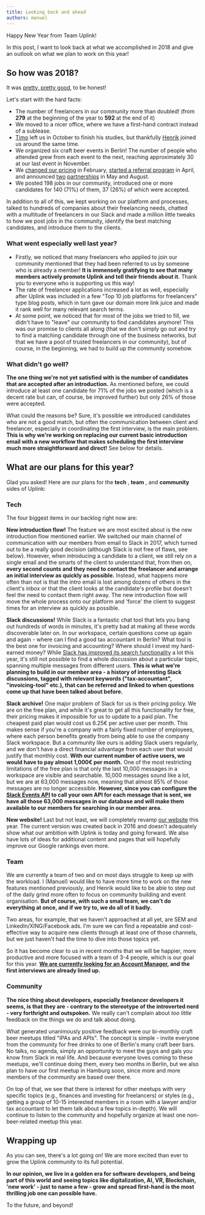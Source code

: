 ```yaml
---
title: Looking back and ahead
authors: manuel
---
```


Happy New Year from Team Uplink!

In this post, I want to look back at what we accomplished in 2018 and give an outlook on what we plan to work on this year!

## So how was 2018?

It was [pretty, pretty good](https://media.giphy.com/media/d2jjIRvGomz6GMkU/source.gif), to be honest!

Let's start with the hard facts:

- The number of freelancers in our community more than doubled! (from **279** at the beginning of the year to **592** at the end of it)
- We moved to a nicer office, where we have a first-hand contract instead of a sublease.
- [Timo](https://www.xing.com/profile/Timo_Klinz) left us in October to finish his studies, but thankfully [Henrik](https://www.xing.com/profile/Henrik_Hesslau) joined us around the same time.
- We organized six craft beer events in Berlin! The number of people who attended grew from each event to the next, reaching approximately 30 at our last event in November.
- We [changed our pricing](https://medium.com/uplink-freelance-developer-network/our-new-pricing-4e088d7a90b4) in February, [started a referral program](https://medium.com/uplink-freelance-developer-network/introducing-the-uplink-referral-program-72c3db1c8a8d) in April, and announced [two](https://medium.com/uplink-freelance-developer-network/joining-forces-with-christa-weidner-6a234d97fb5a) [partnerships](https://medium.com/uplink-freelance-developer-network/announcing-our-cooperation-with-expath-to-help-freelancers-get-started-in-germany-49edbd765992) in May and August.
- We posted 198 jobs in our community, introduced one or more candidates for 140 (71%) of them, 37 (26%) of which were accepted.

In addition to all of this, we kept working on our platform and processes, talked to hundreds of companies about their freelancing needs, chatted with a multitude of freelancers in our Slack and made a million little tweaks to how we post jobs in the community, identify the best matching candidates, and introduce them to the clients.

### What went especially well last year?

- Firstly, we noticed that many freelancers who applied to join our community mentioned that they had been referred to us by someone who is already a member! **It is immensely gratifying to see that many members actively promote Uplink and tell their friends about it.** Thank you to everyone who is supporting us this way!
- The rate of freelancer applications increased a lot as well, especially after Uplink was included in a few "Top 10 job platforms for freelancers" type blog posts, which in turn gave our domain more link juice and made it rank well for many relevant search terms.
- At some point, we noticed that for most of the jobs we tried to fill, we didn't have to "leave" our community to find candidates anymore! This was our promise to clients all along (that we don't simply go out and try to find a matching candidate through one of the business networks, but that we have a pool of trusted freelancers in our community), but of course, in the beginning, we had to build up the community somehow.

### What didn't go well?

**The one thing we're not yet satisfied with is the number of candidates that are accepted after an introduction.** As mentioned before, we could introduce at least one candidate for 71% of the jobs we posted (which is a decent rate but can, of course, be improved further) but only 26% of those were accepted.

What could the reasons be? Sure, it's possible we introduced candidates who are not a good match, but often the communication between client and freelancer, especially in coordinating the first interview, is the main problem. **This is why we're working on replacing our current basic introduction email with a new workflow that makes scheduling the first interview much more straightforward and direct!** See below for details.

## What are our plans for this year?

Glad you asked! Here are our plans for the **tech** , **team** , and **community** sides of Uplink:

### Tech

The four biggest items in our backlog right now are:

**New introduction flow!** The feature we are most excited about is the new introduction flow mentioned earlier. We switched our main channel of communication with our members from email to Slack in 2017, which turned out to be a really good decision (although Slack is not free of flaws, see below). However, when introducing a candidate to a client, we still rely on a single email and the smarts of the client to understand that, from then on, **every second counts and they need to contact the freelancer and arrange an initial interview as quickly as possible.** Instead, what happens more often than not is that the intro email is lost among dozens of others in the client's inbox or that the client looks at the candidate's profile but doesn't feel the need to contact them right away. The new introduction flow will move the whole process onto our platform and 'force' the client to suggest times for an interview as quickly as possible.

**Slack discussions!** While Slack is a fantastic chat tool that lets you bang out hundreds of words in minutes, it's pretty bad at making all these words discoverable later on. In our workspace, certain questions come up again and again - where can I find a good tax accountant in Berlin? What tool is the best one for invoicing and accounting? Where should I invest my hard-earned money? While [Slack has improved its search functionality](https://slackhq.com/less-searching-more-doing) a lot this year, it's still not possible to find a whole discussion about a particular topic, spanning multiple messages from different users. **This is what we're planning to build in our member area - a history of interesting Slack discussions, tagged with relevant keywords ("tax-accountant", "invoicing-tool" etc.), that can be referred and linked to when questions come up that have been talked about before.**

**Slack archive!** One major problem of Slack for us is their pricing policy. We are on the free plan, and while it's great to get all this functionality for free, their pricing makes it impossible for us to update to a paid plan. The cheapest paid plan would cost us 6.25€ per active user per month. This makes sense if you're a company with a fairly fixed number of employees, where each person benefits greatly from being able to use the company Slack workspace. But a community like ours is adding Slack users regularly, and we don't have a direct financial advantage from each user that would justify that monthly cost. **With our current number of active users, we would have to pay almost 1,000€ per month.** One of the most restricting limitations of the free plan is that only the last 10,000 messages in a workspace are visible and searchable. 10,000 messages sound like a lot, but we are at 63,000 messages now, meaning that almost 85% of those messages are no longer accessible. **However, since you can configure the [Slack Events API](https://api.slack.com/events-api) to call your own API for each message that is sent, we have all those 63,000 messages in our database and will make them available to our members for searching in our member area.**

**New website!** Last but not least, we will completely revamp [our website](https://uplink.tech/) this year. The current version was created back in 2016 and doesn't adequately show what our ambition with Uplink is today and going forward. We also have lots of ideas for additional content and pages that will hopefully improve our Google rankings even more.

### Team

We are currently a team of two and on most days struggle to keep up with the workload. I (Manuel) would like to have more time to work on the new features mentioned previously, and Henrik would like to be able to step out of the daily grind more often to focus on community building and event organisation. **But of course, with such a small team, we can't do everything at once, and if we try to, we do all of it badly.**

Two areas, for example, that we haven't approached at all yet, are SEM and LinkedIn/XING/Facebook ads. I'm sure we can find a repeatable and cost-effective way to acquire new clients through at least one of those channels, but we just haven't had the time to dive into those topics yet.

So it has become clear to us in recent months that we will be happier, more productive and more focused with a team of 3-4 people, which is our goal for this year. **[We are currently looking for an Account Manager](https://uplink.tech/jobs/account-manager), and the first interviews are already lined up.**

### Community

**The nice thing about developers, especially freelancer developers it seems, is that they are - contrary to the stereotype of the introverted nerd - very forthright and outspoken.** We really can't complain about _too little_ feedback on the things we do and talk about doing.

What generated unanimously positive feedback were our bi-monthly craft beer meetups titled "IPAs and APIs". The concept is simple - invite everyone from the community for free drinks to one of Berlin's many craft beer bars. No talks, no agenda, simply an opportunity to meet the guys and gals you know from Slack in real life. And because everyone loves coming to these meetups, we'll continue doing them, every two months in Berlin, but we also plan to have our first meetup in Hamburg soon, since more and more members of the community are based over there.

On top of that, we see that there is interest for other meetups with very specific topics (e.g., finances and investing for freelancers) or styles (e.g., getting a group of 10-15 interested members in a room with a lawyer and/or tax accountant to let them talk about a few topics in-depth). We will continue to listen to the community and hopefully organize at least one non-beer-related meetup this year.

## Wrapping up

As you can see, there's a lot going on! We are more excited than ever to grow the Uplink community to its full potential.

**In our opinion, we live in a golden era for software developers, and being part of this world and seeing topics like digitalization, AI, VR, Blockchain, 'new work' - just to name a few - grow and spread first-hand is the most thrilling job one can possible have.**

To the future, and beyond!
